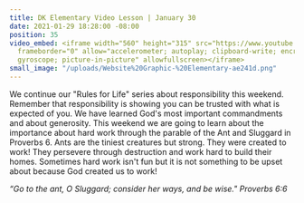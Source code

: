 ```yaml
---
title: DK Elementary Video Lesson | January 30
date: 2021-01-29 18:28:00 -08:00
position: 35
video_embed: <iframe width="560" height="315" src="https://www.youtube.com/embed/yHl_49F-xNA"
  frameborder="0" allow="accelerometer; autoplay; clipboard-write; encrypted-media;
  gyroscope; picture-in-picture" allowfullscreen></iframe>
small_image: "/uploads/Website%20Graphic-%20Elementary-ae241d.png"
---
```


We continue our "Rules for Life" series about responsibility this weekend. Remember that responsibility is showing you can be trusted with what is expected of you. We have learned God's most important commandments and about generosity. This weekend we are going to learn about the importance about hard work through the parable of the Ant and Sluggard in Proverbs 6. Ants are the tiniest creatures but strong. They were created to work! They persevere through destruction and work hard to build their homes. Sometimes hard work isn't fun but it is not something to be upset about because God created us to work!

*“Go to the ant, O Sluggard; consider her ways, and be wise." Proverbs 6:6*